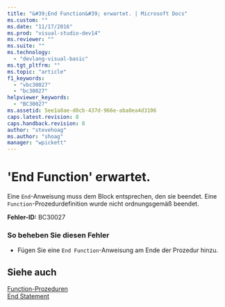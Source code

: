 ```yaml
---
title: "&#39;End Function&#39; erwartet. | Microsoft Docs"
ms.custom: ""
ms.date: "11/17/2016"
ms.prod: "visual-studio-dev14"
ms.reviewer: ""
ms.suite: ""
ms.technology: 
  - "devlang-visual-basic"
ms.tgt_pltfrm: ""
ms.topic: "article"
f1_keywords: 
  - "vbc30027"
  - "bc30027"
helpviewer_keywords: 
  - "BC30027"
ms.assetid: 5ee1a8ae-d0cb-437d-966e-aba0ea4d3106
caps.latest.revision: 8
caps.handback.revision: 8
author: "stevehoag"
ms.author: "shoag"
manager: "wpickett"
---
```

# &#39;End Function&#39; erwartet.
Eine `End`\-Anweisung muss dem Block entsprechen, den sie beendet. Eine `Function`\-Prozedurdefinition wurde nicht ordnungsgemäß beendet.  
  
 **Fehler\-ID:** BC30027  
  
### So beheben Sie diesen Fehler  
  
-   Fügen Sie eine `End Function`\-Anweisung am Ende der Prozedur hinzu.  
  
## Siehe auch  
 [Function\-Prozeduren](../../visual-basic/programming-guide/language-features/procedures/function-procedures.md)   
 [End Statement](../../visual-basic/language-reference/statements/end-statement.md)